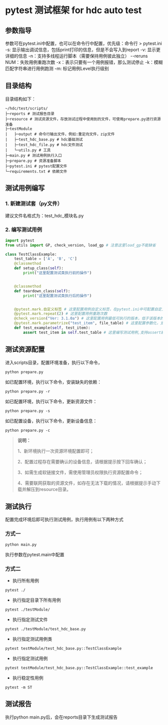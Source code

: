 # pytest 测试框架 for hdc auto test

## 参数指导

参数可在pytest.ini中配置，也可以在命令行中配置，优先级：命令行 > pytest.ini
-s: 显示输出调试信息，包括print打印的信息，但是不会写入到report
-v: 显示更详细的信息
-n：支持多线程运行脚本（需要保持用例彼此独立）
--reruns NUM：失败用例重跑次数
-x：表示只要有一个用例报错，那么测试停止
-k：模糊匹配字符串进行用例跑测
-m: 标记用例Level执行级别

## 目录结构

目录结构如下：

```shell
~/hdc/test/scripts/
├─reports # 测试报告目录
├─resource # 测试资源文件，存放测试过程中使用到的文件，可使用prepare.py进行资源准备
├─testModule
|   ├─output # 命令行输出文件，例如:重定向文件，zip文件
|   ├─test_hdc_base.py # hdc基础测试
|   ├─test_hdc_file.py # hdc文件测试
|   └─utils.py # 工具
├─main.py # 测试用例执行入口
├─prepare.py # 资源准备脚本
├─pytest.ini # pytest配置文件
└─requirements.txt # 依赖文件
```

## 测试用例编写

### 1. 新建测试套（py文件）

建议文件名格式为：test_hdc_模块名.py

### 2. 编写测试用例

```python
import pytest
from utils import GP, check_version, load_gp # 注意这里load_gp不能缺省

class TestClassExample:
    test_table = ['A', 'B', 'C']
    @classmethod
    def setup_class(self):
        print("这里配置测试类执行前的操作")


    @classmethod
    def teardown_class(self):
        print("这里配置测试类执行后的操作")


    @pytest.mark.自定义标签 # 这里配置用例自定义标签，在pytest.ini中可配置自定义标签参数，以运行标记的测试用例
    @pytest.mark.repeat(2) # 这里配置用例重跑次数
    @check_version("Ver: 3.1.0a") # 这里配置用例最低可执行的版本，低于该版本的环境将跳过用例
    @pytest.mark.parametrize("test_item", file_table) # 这里配置参数化，支持列表，元组，字典
    def test_example(self, test_item):
        assert test_item in self.test_table # 这里编写测试用例,支持assert断言
```

## 测试资源配置

进入scripts目录，配置环境准备，执行以下命令，

```shell
python prepare.py
```

如已配置环境，执行以下命令，安装缺失的依赖：

```shell
python prepare.py -r
```

如已配置环境，执行以下命令，更新资源文件：

```shell
python prepare.py -s
```

如已配置设备，执行以下命令，更新设备信息：

```shell
python prepare.py -c
```

   > **说明：**
   >
   >1、新环境执行一次资源环境配置即可；
   >
   >2、配置过程存在需要确认的设备信息，请根据提示按下回车确认；
   >
   >3、如需生成软链接文件，需使用管理员权限执行资源配置命令；
   >
   >4、需要联网获取的资源文件，如存在无法下载的情况，请根据提示手动下载并解压到resource目录。

## 测试执行

配置完成环境后即可执行测试用例，执行用例有以下两种方式

### 方式一

```shell
python main.py
```

执行参数在pytest.main中配置

### 方式二

- 执行所有用例

```shell
pytest ./
```

- 执行指定目录下所有用例

```shell
pytest ./testModule/
```

- 执行指定测试文件

```shell
pytest ./testModule/test_hdc_base.py
```

- 执行指定测试用例类

```shell
pytest testModule/test_hdc_base.py::TestClassExample
```

- 执行指定测试用例

```shell
pytest testModule/test_hdc_base.py::TestClassExample::test_example
```

- 执行稳定性用例

```shell
pytest -m ST
```

## 测试报告

执行python main.py后，会在reports目录下生成测试报告
